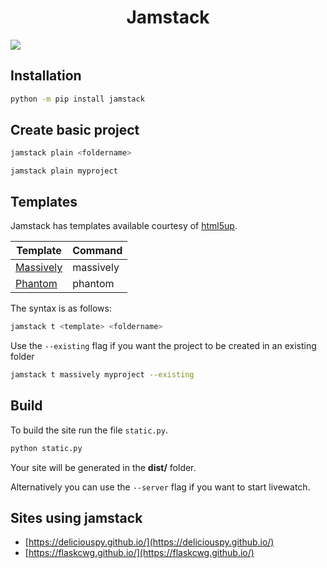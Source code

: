 <h1 align="center">Jamstack</h1>

![](https://img.shields.io/pypi/v/jamstack)

## Installation

```bash
python -m pip install jamstack
```

## Create basic project

```bash
jamstack plain <foldername>
```

`jamstack plain myproject`

## Templates

Jamstack has templates available courtesy of [html5up](https://html5up.net).

| Template                                   | Command   |
| ------------------------------------------ | --------- |
| [Massively](https://html5up.net/massively) | massively |
| [Phantom](https://html5up.net/phantom)     | phantom   |

The syntax is as follows:

```bash
jamstack t <template> <foldername>
```

Use the `--existing` flag if you want the project to be created in an existing folder

```bash
jamstack t massively myproject --existing
```

## Build

To build the site run the file `static.py`.

```bash
python static.py
```

Your site will be generated in the **dist/** folder.

Alternatively you can use the `--server` flag if you want to start livewatch.

## Sites using jamstack

- [https://deliciouspy.github.io/](https://deliciouspy.github.io/)
- [https://flaskcwg.github.io/](https://flaskcwg.github.io/)
